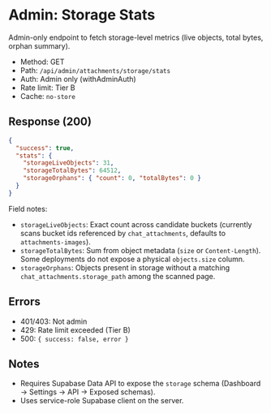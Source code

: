 # Admin: Storage Stats

Admin-only endpoint to fetch storage-level metrics (live objects, total bytes, orphan summary).

- Method: GET
- Path: `/api/admin/attachments/storage/stats`
- Auth: Admin only (withAdminAuth)
- Rate limit: Tier B
- Cache: `no-store`

## Response (200)

```json
{
  "success": true,
  "stats": {
    "storageLiveObjects": 31,
    "storageTotalBytes": 64512,
    "storageOrphans": { "count": 0, "totalBytes": 0 }
  }
}
```

Field notes:

- `storageLiveObjects`: Exact count across candidate buckets (currently scans bucket ids referenced by `chat_attachments`, defaults to `attachments-images`).
- `storageTotalBytes`: Sum from object metadata (`size` or `Content-Length`). Some deployments do not expose a physical `objects.size` column.
- `storageOrphans`: Objects present in storage without a matching `chat_attachments.storage_path` among the scanned page.

## Errors

- 401/403: Not admin
- 429: Rate limit exceeded (Tier B)
- 500: `{ success: false, error }`

## Notes

- Requires Supabase Data API to expose the `storage` schema (Dashboard → Settings → API → Exposed schemas).
- Uses service-role Supabase client on the server.

